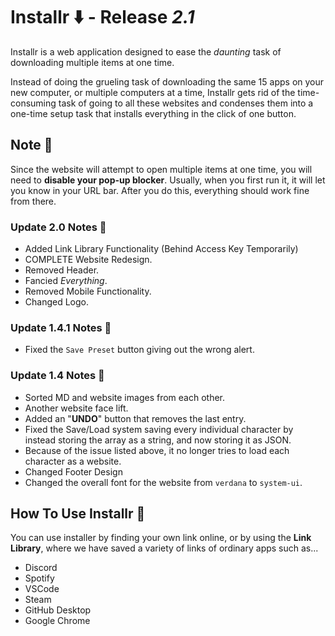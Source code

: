 # **Installr** ⬇️ - Release *2.1*
Installr is a web application designed to ease the *daunting* task of downloading multiple items at one time.

Instead of doing the grueling task of downloading the same 15 apps on your new computer, or multiple computers at a time, Installr gets rid of the time-consuming task of going to all these websites and condenses them into a one-time setup task that installs everything in the click of one button.

## **Note** 📒
Since the website will attempt to open multiple items at one time, you will need to **disable your pop-up blocker**. Usually, when you first run it, it will let you know in your URL bar. After you do this, everything should work fine from there.

### **Update 2.0 Notes** 📝
* Added Link Library Functionality (Behind Access Key Temporarily)
* COMPLETE Website Redesign.
* Removed Header.
* Fancied *Everything*.
* Removed Mobile Functionality.
* Changed Logo.

### **Update 1.4.1 Notes** 📝
* Fixed the ``Save Preset`` button giving out the wrong alert.

### **Update 1.4 Notes** 📝
* Sorted MD and website images from each other.
* Another website face lift.
* Added an "**UNDO**" button that removes the last entry.
* Fixed the Save/Load system saving every individual character by instead storing the array as a string, and now storing it as JSON.
* Because of the issue listed above, it no longer tries to load each character as a website.
* Changed Footer Design
* Changed the overall font for the website from ``verdana`` to ``system-ui``.

## **How To Use Installr** 🤔
You can use installer by finding your own link online, or by using the **Link Library**, where we have saved a variety of links of ordinary apps such as...

* Discord
* Spotify
* VSCode 
* Steam
* GitHub Desktop
* Google Chrome